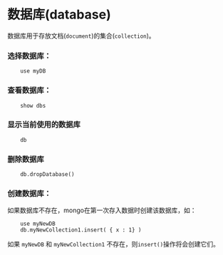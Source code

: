 # 数据库(database)
数据库用于存放文档(`document`)的集合(`collection`)。

### 选择数据库：
```mongo
    use myDB
```

### 查看数据库：
```mongo
    show dbs
```
### 显示当前使用的数据库
```mongo
    db
```

### 删除数据库
```mongo
    db.dropDatabase()
```

### 创建数据库：
如果数据库不存在，mongo在第一次存入数据时创建该数据库，如：

```mongo
    use myNewDB
    db.myNewCollection1.insert( { x : 1} )
```

如果 `myNewDB` 和 `myNewCollection1` 不存在，则`insert()`操作将会创建它们。

